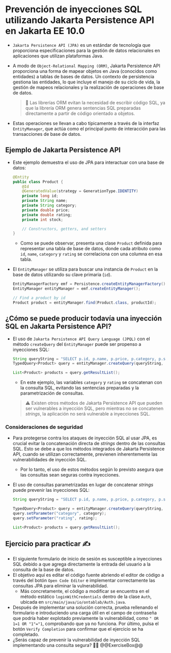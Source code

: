 # Prevención de inyecciones SQL utilizando Jakarta Persistence API en Jakarta EE 10.0

* `Jakarta Persistence API (JPA)` es un estándar de tecnología que proporciona especificaciones para la gestión de datos relacionales en aplicaciones que utilizan plataformas Java.
* A modo de `Object-Relational Mapping (ORM)`, Jakarta Persistence API proporciona una forma de mapear objetos en Java (conocidos como entidades) a tablas de bases de datos. Un contexto de persistencia gestiona las entidades, lo que incluye el manejo de su ciclo de vida, la gestión de mapeos relacionales y la realización de operaciones de base de datos.

  > :older_man: Las librerías ORM evitan la necesidad de escribir código SQL, ya que la librería ORM genera sentencias SQL preparadas directamente a partir de código orientado a objetos.

* Estas operaciones se llevan a cabo típicamente a través de la interfaz `EntityManager`, que actúa como el principal punto de interacción para las transacciones de base de datos.

## Ejemplo de Jakarta Persistence API

* Este ejemplo demuestra el uso de JPA para interactuar con una base de datos:

  ```java
  @Entity
  public class Product {
      @Id
      @GeneratedValue(strategy = GenerationType.IDENTITY)
      private long id;
      private String name;
      private String category;
      private double price;
      private double rating;
      private int stock;

      // Constructors, getters, and setters
  }
  ```

  * Como se puede observar, presenta una clase `Product` definida para representar una tabla de base de datos, donde cada atributo como `id`, `name`, `category` y `rating` se correlaciona con una columna en esa tabla.
* El `EntityManager` se utiliza para buscar una instancia de `Product` en la base de datos utilizando su clave primaria (`id`).

  ```java
  EntityManagerFactory emf = Persistence.createEntityManagerFactory();
  EntityManager entityManager = emf.createEntityManager();
  
  // Find a product by id
  Product product = entityManager.find(Product.class, productId);
  ```

## ¿Cómo se puede producir todavía una inyección SQL en Jakarta Persistence API?

* El uso de `Jakarta Persistence API Query Language (JPQL)` con el método `createQuery` del `EntityManager` puede ser propenso a inyecciones SQL:

  ```java
  String queryString = "SELECT p.id, p.name, p.price, p.category, p.stock, p.rating FROM Product WHERE p.category = '" + category + " AND p.rating >= '" + rating + "'";
  TypedQuery<Product> query = entityManager.createQuery(queryString, Product.class);

  List<Product> products = query.getResultList();
  ```
  
  * En este ejemplo, las variables `category` y `rating` se concatenan con la consulta SQL, evitando las sentencias preparadas y la parametrización de consultas.

  > :warning: Existen otros métodos de Jakarta Persistence API que pueden ser vulnerables a inyección SQL, pero mientras no se concatenen *strings*, la aplicación no será vulnerable a inyecciones SQL.

### Consideraciones de seguridad

* Para protegerse contra los ataques de inyección SQL al usar JPA, es crucial evitar la concatenación directa de *strings* dentro de las consultas SQL. Esto se debe a que los métodos integrados de Jakarta Persistence API, cuando se utilizan correctamente, previenen inherentemente las vulnerabilidades de inyección SQL.
  * Por lo tanto, el uso de estos métodos según lo previsto asegura que las consultas sean seguras contra inyecciones.
* El uso de consultas parametrizadas en lugar de concatenar *strings* puede prevenir las inyecciones SQL:

  ```java
  String queryString = "SELECT p.id, p.name, p.price, p.category, p.stock, p.rating FROM Product WHERE p.category = :category AND p.rating >= :rating";
  
  TypedQuery<Product> query = entityManager.createQuery(queryString, Product.class);
  query.setParameter("category", category);
  query.setParameter("rating", rating);

  List<Product> products = query.getResultList();
  ```

## Ejercicio para practicar :writing_hand:

* El siguiente formulario de inicio de sesión es susceptible a inyecciones SQL debido a que agrega directamente la entrada del usuario a la consulta de la base de datos.
* El objetivo aquí es editar el código fuente abriendo el editor de código a través del botón `Open Code Editor` e implementar correctamente las consultas JPA para eliminar la vulnerabilidad.
  * Más concretamente, el código a modificar se encuentra en el método estático `loginWithCredentials` dentro de la clase `Auth`, ubicada en `src/main/java/io/ontablab/Auth.java`.
* Después de implementar una solución correcta, prueba rellenando el formulario e introduciendo una carga útil en el campo de contraseña que podría haber explotado previamente la vulnerabilidad, como `" OR 1=1 OR "1"="1`, comprobando que ya no funciona. Por último, pulsa el botón `Verify Completion` para confirmar que el ejercicio se ha completado.
* ¿Serás capaz de prevenir la vulnerabilidad de inyección SQL implementando una consulta segura? :slightly_smiling_face::muscle:
  @@ExerciseBox@@
